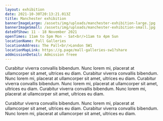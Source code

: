 ```yaml
---
layout: exhibition
date: 2021-10-30T20:13:21.013Z
title: Manchester exhibition
bannerImageLarge: /assets/img/uploads/manchester-exhibition-large.jpg
bannerImageSmall: /assets/img/uploads/manchester-exhibition-small.jpg
dateOfShow: 11 - 18 November 2021
openTimes: 11am to 5pm Mon - Sat<br/>11am to 4pm Sun
locationName: Pall Galleries
locationAddress: The Pall<br/>London SW1
locationMapLink: https://g.page/mall-galleries-sw1?share
addmissionDetail: Admission freee
---
```

Curabitur viverra convallis bibendum. Nunc lorem mi, placerat at ullamcorper sit amet, ultrices eu diam. Curabitur viverra convallis bibendum. Nunc lorem mi, placerat at ullamcorper sit amet, ultrices eu diam. Curabitur viverra convallis bibendum. Nunc lorem mi, placerat at ullamcorper sit amet, ultrices eu diam. Curabitur viverra convallis bibendum. Nunc lorem mi, placerat at ullamcorper sit amet, ultrices eu diam.

Curabitur viverra convallis bibendum. Nunc lorem mi, placerat at ullamcorper sit amet, ultrices eu diam. Curabitur viverra convallis bibendum. Nunc lorem mi, placerat at ullamcorper sit amet, ultrices eu diam.
